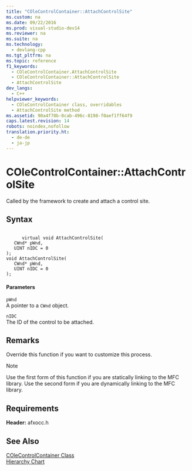 ```yaml
---
title: "COleControlContainer::AttachControlSite"
ms.custom: na
ms.date: 09/22/2016
ms.prod: visual-studio-dev14
ms.reviewer: na
ms.suite: na
ms.technology: 
  - devlang-cpp
ms.tgt_pltfrm: na
ms.topic: reference
f1_keywords: 
  - COleControlContainer.AttachControlSite
  - COleControlContainer::AttachControlSite
  - AttachControlSite
dev_langs: 
  - C++
helpviewer_keywords: 
  - COleControlContainer class, overridables
  - AttachControlSite method
ms.assetid: 90a4f70b-0cab-496c-8198-f0aef1ff64f9
caps.latest.revision: 14
robots: noindex,nofollow
translation.priority.ht: 
  - de-de
  - ja-jp
---
```

# COleControlContainer::AttachControlSite
Called by the framework to create and attach a control site.  
  
## Syntax  
  
```  
  
      virtual void AttachControlSite(  
   CWnd* pWnd,  
   UINT nIDC = 0   
);  
void AttachControlSite(  
   CWnd* pWnd,  
   UINT nIDC = 0   
);  
```  
  
#### Parameters  
 `pWnd`  
 A pointer to a `CWnd` object.  
  
 `nIDC`  
 The ID of the control to be attached.  
  
## Remarks  
 Override this function if you want to customize this process.  
  
> [!NOTE]
>  Use the first form of this function if you are statically linking to the MFC library. Use the second form if you are dynamically linking to the MFC library.  
  
## Requirements  
 **Header:** afxocc.h  
  
## See Also  
 [COleControlContainer Class](../vs140/colecontrolcontainer-class.md)   
 [Hierarchy Chart](../vs140/hierarchy-chart.md)